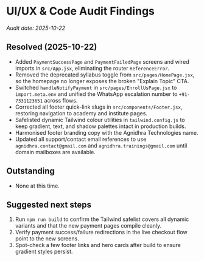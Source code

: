 # UI/UX & Code Audit Findings

_Audit date: 2025-10-22_

## Resolved (2025-10-22)
- Added `PaymentSuccessPage` and `PaymentFailedPage` screens and wired imports in `src/App.jsx`, eliminating the router `ReferenceError`.
- Removed the deprecated syllabus toggle from `src/pages/HomePage.jsx`, so the homepage no longer exposes the broken "Explain Topic" CTA.
- Switched `handleNotifyPayment` in `src/pages/EnrollUsPage.jsx` to `import.meta.env` and unified the WhatsApp escalation number to `+91-7331123651` across flows.
- Corrected all footer quick-link slugs in `src/components/Footer.jsx`, restoring navigation to academy and institute pages.
- Safelisted dynamic Tailwind colour utilities in `tailwind.config.js` to keep gradient, text, and shadow palettes intact in production builds.
- Harmonised footer branding copy with the Agnidhra Technologies name.
- Updated all support/contact email references to use `agnidhra.contact@gmail.com` and `agnidhra.trainings@gmail.com` until domain mailboxes are available.

## Outstanding
- None at this time.

## Suggested next steps
1. Run `npm run build` to confirm the Tailwind safelist covers all dynamic variants and that the new payment pages compile cleanly.
2. Verify payment success/failure redirections in the live checkout flow point to the new screens.
3. Spot-check a few footer links and hero cards after build to ensure gradient styles persist.
